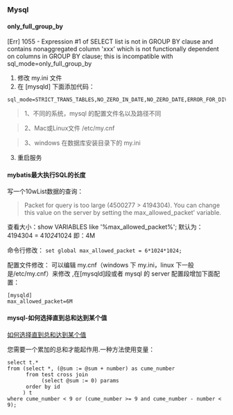 ### Mysql

####  only_full_group_by
[Err] 1055 - Expression #1 of SELECT list is not in GROUP BY clause and contains nonaggregated column 'xxx'
 which is not functionally dependent on columns in GROUP BY clause; this is incompatible with sql_mode=only_full_group_by
 
 1. 修改 my.ini 文件
 2. 在 [mysqld] 下面添加代码：
 ```
 sql_mode=STRICT_TRANS_TABLES,NO_ZERO_IN_DATE,NO_ZERO_DATE,ERROR_FOR_DIVISION_BY_ZERO,NO_ENGINE_SUBSTITUTION
 ```
> 1、不同的系统，mysql 的配置文件名以及路径不同

> 2、Mac或Linux文件  /etc/my.cnf

> 3、windows 在数据库安装目录下的 my.ini

3. 重启服务

#### mybatis最大执行SQL的长度
写一个10wList数据的查询：
>  Packet for query is too large (4500277 > 4194304). You can change this value on the server by setting the max_allowed_packet' variable.
>
查看大小：show VARIABLES like '%max_allowed_packet%';
默认为：4194304 = 4*1024*1024 即：4M

命令行修改：
`set global max_allowed_packet = 6*1024*1024;`

配置文件修改：
可以编辑 my.cnf（windows 下 my.ini，linux 下一般是/etc/my.cnf）来修改 ,在[mysqld]段或者 mysql 的 server 配置段增加下面配置：
```
[mysqld]
max_allowed_packet=6M
```

#### mysql-如何选择直到总和达到某个值
[如何选择直到总和达到某个值](http://www.cocoachina.com/articles/97874)

您需要一个累加的总和才能起作用.一种方法使用变量：
```
select t.*
from (select *, (@sum := @sum + number) as cume_number
      from test cross join
           (select @sum := 0) params
      order by id 
     ) t
where cume_number < 9 or (cume_number >= 9 and cume_number - number < 9);
```











